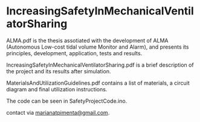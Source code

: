 # IncreasingSafetyInMechanicalVentilatorSharing

ALMA.pdf is the thesis assotiated with the development of ALMA (Autonomous Low-cost tidal volume Monitor and Alarm), and presents its principles, development, application, tests and results.

IncreasingSafetyInMechanicalVentilatorSharing.pdf is a brief description of the project and its results after simulation.

MaterialsAndUtilizationGuidelines.pdf contains a list of materials, a circuit diagram and final utilization instructions.

The code can be seen in SafetyProjectCode.ino.

contact via marianatpimenta@gmail.com.
